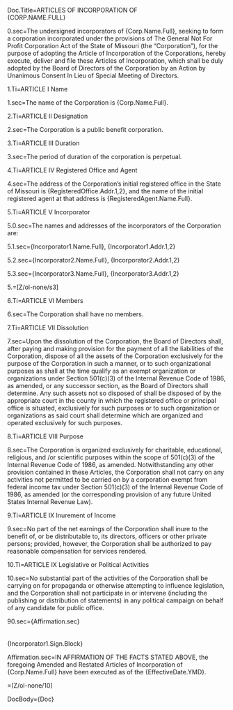 Doc.Title=ARTICLES OF INCORPORATION OF<br><span style="text-transform: uppercase">{Corp.Name.Full}</span>

0.sec=The undersigned incorporators of {Corp.Name.Full}, seeking to form a corporation incorporated under the provisions of The General Not For Profit Corporation Act of the State of Missouri (the “Corporation”), for the purpose of adopting the Article of Incorporation of the Corporations, hereby execute, deliver and file these Articles of Incorporation, which shall be duly adopted by the Board of Directors of the Corporation by an Action by Unanimous Consent In Lieu of Special Meeting of Directors.


1.Ti=ARTICLE I  Name

1.sec=The name of the Corporation is {Corp.Name.Full}.


2.Ti=ARTICLE II Designation

2.sec=The Corporation is a public benefit corporation.

3.Ti=ARTICLE III  Duration

3.sec=The period of duration of the corporation is perpetual.

4.Ti=ARTICLE IV  Registered Office and Agent

4.sec=The address of the Corporation’s initial registered office in the State of Missouri is {RegisteredOffice.Addr.1,2}, and the name of the initial registered agent at that address is {RegisteredAgent.Name.Full}.

5.Ti=ARTICLE V  Incorporator

5.0.sec=The names and addresses of the incorporators of the Corporation are:

5.1.sec={Incorporator1.Name.Full}, {Incorporator1.Addr.1,2} 

5.2.sec={Incorporator2.Name.Full}, {Incorporator2.Addr.1,2} 

5.3.sec={Incorporator3.Name.Full}, {Incorporator3.Addr.1,2} 

5.=[Z/ol-none/s3]

6.Ti=ARTICLE VI Members

6.sec=The Corporation shall have no members.

7.Ti=ARTICLE VII  Dissolution

7.sec=Upon the dissolution of the Corporation, the Board of Directors shall, after paying and making provision for the payment of all the liabilities of the Corporation, dispose of all the assets of the Corporation exclusively for the purpose of the Corporation in such a manner, or to such organizational purposes as shall at the time qualify as an exempt organization or organizations under Section 501(c)(3) of the Internal Revenue Code of 1986, as amended, or any successor section, as the Board of Directors shall determine.  Any such assets not so disposed of shall be disposed of by the appropriate court in the county in which the registered office or principal office is situated, exclusively for such purposes or to such organization or organizations as said court shall determine which are organized and operated exclusively for such purposes.  

8.Ti=ARTICLE VIII Purpose

8.sec=The Corporation is organized exclusively for charitable, educational, religious, and /or scientific purposes within the scope of 501(c)(3) of the Internal Revenue Code of 1986, as amended.  Notwithstanding any other provision contained in these Articles, the Corporation shall not carry on any activities not permitted to be carried on by a corporation exempt from federal income tax under Section 501(c)(3) of the Internal Revenue Code of 1986, as amended (or the corresponding provision of any future United States Internal Revenue Law).  

9.Ti=ARTICLE IX Inurement of Income

9.sec=No part of the net earnings of the Corporation shall inure to the benefit of, or be distributable to, its directors, officers or other private persons; provided, however, the Corporation shall be authorized to pay reasonable compensation for services rendered.

10.Ti=ARTICLE IX  Legislative or Political Activities

10.sec=No substantial part of the activities of the Corporation shall be carrying on for propaganda or otherwise attempting to influence legislation, and the Corporation shall not participate in or intervene (including the publishing or distribution of statements) in any political campaign on behalf of any candidate for public office.

90.sec={Affirmation.sec}<br><br><br>{Incorporator1.Sign.Block}

Affirmation.sec=IN AFFIRMATION OF THE FACTS STATED ABOVE, the foregoing Amended and Restated Articles of Incorporation of {Corp.Name.Full} have been executed as of the {EffectiveDate.YMD}.

=[Z/ol-none/10]

DocBody={Doc}